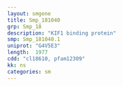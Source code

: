 ```yaml
---
layout: smgene
title: Smp_181040
grp: Smp_18
description: "KIF1 binding protein"
smp: Smp_181040.1
uniprot: "G4V5E3"
length:  1977
cdd: "cl18610, pfam12309"
kk: ns
categories: sm
---
```

